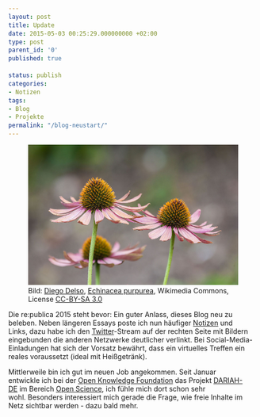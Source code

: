 ```yaml
---
layout: post
title: Update
date: 2015-05-03 00:25:29.000000000 +02:00
type: post
parent_id: '0'
published: true

status: publish
categories:
- Notizen
tags:
- Blog
- Projekte
permalink: "/blog-neustart/"
---
```

<figure>
    <img src="/assets/img/Echinacea_flower.jpg" />
    <figcaption>Bild: <a class="external text" href="http://commons.wikimedia.org/wiki/User:Poco%20a%20poco">Diego Delso</a>, <a href="https://commons.wikimedia.org/wiki/File:Echinacea_purpurea,_Jard%C3%ADn_Bot%C3%A1nico,_M%C3%BAnich,_Alemania,_2013-09-08,_DD_01.jpg">Echinacea purpurea</a>, Wikimedia Commons, License <a class="external text" href="http://creativecommons.org/licenses/by-sa/3.0/legalcode" rel="nofollow">CC-BY-SA 3.0</a></figcaption>
</figure>

<p>
				<i></i></p>
<p>Die re:publica 2015 steht bevor: Ein guter Anlass, dieses Blog neu zu beleben. Neben längeren Essays poste ich nun häufiger <a href="https://markusneuschaefer.de/category/notizen/">Notizen</a> und Links, dazu habe ich den <a href="https://twitter.com/mneuschaefer">Twitter</a>-Stream auf der rechten Seite mit Bildern eingebunden die anderen Netzwerke deutlicher verlinkt. Bei Social-Media-Einladungen hat sich der Vorsatz bewährt, dass ein virtuelles Treffen ein reales voraussetzt (ideal mit Heißgetränk).</p>

<p>Mittlerweile bin ich gut im neuen Job angekommen. Seit Januar entwickle ich bei der <a href="http://okfn.de/">Open Knowledge Foundation</a> das Projekt <a href="http://de.dariah.eu">DARIAH-DE</a> im Bereich <a href="http://okfn.de/themen/offene-wissenschaft/index.html">Open Science</a>, ich fühle mich dort schon sehr wohl. Besonders interessiert mich gerade die Frage, wie freie Inhalte im Netz sichtbar werden - dazu bald mehr.		</p>
